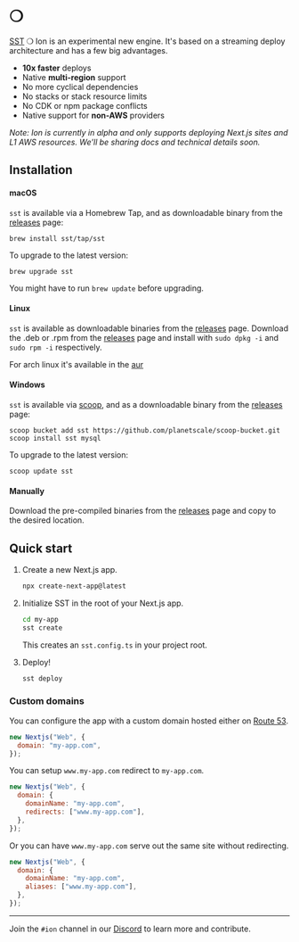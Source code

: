 # ❍

[SST](https://sst.dev) ❍ Ion is an experimental new engine. It's based on a streaming deploy architecture and has a few big advantages.

- **10x faster** deploys
- Native **multi-region** support
- No more cyclical dependencies
- No stacks or stack resource limits
- No CDK or npm package conflicts
- Native support for **non-AWS** providers

_Note: Ion is currently in alpha and only supports deploying Next.js sites and L1 AWS resources. We'll be sharing docs and technical details soon._

## Installation

#### macOS

`sst` is available via a Homebrew Tap, and as downloadable binary from the [releases](https://github.com/sst/ion/releases/latest) page:

```
brew install sst/tap/sst
```

To upgrade to the latest version:

```
brew upgrade sst
```

You might have to run `brew update` before upgrading.

#### Linux

`sst` is available as downloadable binaries from the [releases](https://github.com/sst/ion/releases/latest) page. Download the .deb or .rpm from the [releases](https://github.com/sst/ion/releases/latest) page and install with `sudo dpkg -i` and `sudo rpm -i` respectively.

For arch linux it's available in the [aur](https://aur.archlinux.org/packages/sst-bin)

#### Windows

`sst` is available via [scoop](https://scoop.sh/), and as a downloadable binary from the [releases](https://github.com/sst/ion/releases/latest) page:

```
scoop bucket add sst https://github.com/planetscale/scoop-bucket.git
scoop install sst mysql
```

To upgrade to the latest version:

```
scoop update sst
```

#### Manually

Download the pre-compiled binaries from the [releases](https://github.com/sst/ion/releases/latest) page and copy to the desired location.

## Quick start

1. Create a new Next.js app.

   ```bash
   npx create-next-app@latest
   ```

2. Initialize SST in the root of your Next.js app.

   ```bash
   cd my-app
   sst create
   ```

   This creates an `sst.config.ts` in your project root.

3. Deploy!

   ```bash
   sst deploy
   ```

### Custom domains

You can configure the app with a custom domain hosted either on [Route 53](https://aws.amazon.com/route53/).

```js {3}
new Nextjs("Web", {
  domain: "my-app.com",
});
```

You can setup `www.my-app.com` redirect to `my-app.com`.

```js {3}
new Nextjs("Web", {
  domain: {
    domainName: "my-app.com",
    redirects: ["www.my-app.com"],
  },
});
```

Or you can have `www.my-app.com` serve out the same site without redirecting.

```js {3}
new Nextjs("Web", {
  domain: {
    domainName: "my-app.com",
    aliases: ["www.my-app.com"],
  },
});
```

---

Join the `#ion` channel in our [Discord](https://sst.dev/discord) to learn more and contribute.
